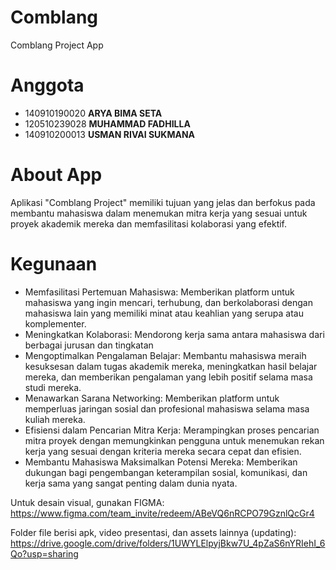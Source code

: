# Comblang
Comblang Project App
# Anggota
- 140910190020 **ARYA BIMA SETA**
- 120510239028 **MUHAMMAD FADHILLA**
- 140910200013 **USMAN RIVAI SUKMANA**

# About App
Aplikasi "Comblang Project" memiliki tujuan yang jelas dan berfokus pada membantu mahasiswa dalam menemukan mitra kerja yang sesuai untuk proyek akademik mereka dan memfasilitasi kolaborasi yang efektif.

# Kegunaan
- Memfasilitasi Pertemuan Mahasiswa:
Memberikan platform untuk mahasiswa yang ingin mencari, terhubung, dan berkolaborasi dengan mahasiswa lain yang memiliki minat atau keahlian yang serupa atau komplementer.
- Meningkatkan Kolaborasi:
Mendorong kerja sama antara mahasiswa dari berbagai jurusan dan tingkatan
- Mengoptimalkan Pengalaman Belajar:
Membantu mahasiswa meraih kesuksesan dalam tugas akademik mereka, meningkatkan hasil belajar mereka, dan memberikan pengalaman yang lebih positif selama masa studi mereka.
- Menawarkan Sarana Networking:
Memberikan platform untuk memperluas jaringan sosial dan profesional mahasiswa selama masa kuliah mereka.
- Efisiensi dalam Pencarian Mitra Kerja:
Merampingkan proses pencarian mitra proyek dengan memungkinkan pengguna untuk menemukan rekan kerja yang sesuai dengan kriteria mereka secara cepat dan efisien.
- Membantu Mahasiswa Maksimalkan Potensi Mereka:
Memberikan dukungan bagi pengembangan keterampilan sosial, komunikasi, dan kerja sama yang sangat penting dalam dunia nyata.


Untuk desain visual, gunakan FIGMA:
https://www.figma.com/team_invite/redeem/ABeVQ6nRCPO79GznlQcGr4

Folder file berisi apk, video presentasi, dan assets lainnya (updating):
https://drive.google.com/drive/folders/1UWYLElpyjBkw7U_4pZaS6nYRIehI_6Qo?usp=sharing

